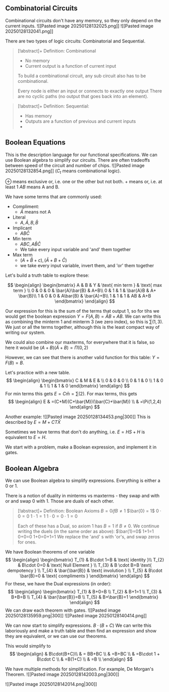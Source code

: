 ## Combinatorial Circuits
Combinational circuits don't have any memory, so they only depend on the current inputs.
![[Pasted image 20250128132025.png]]
![[Pasted image 20250128132041.png]]

There are two types of logic circuits: Combinatorial and Sequential.

>[!abstract]+ Definition: Combinational
>- No memory
>- Current output is a function of current input
>
>To build a combinational circuit, any sub circuit also has to be combinational. 
>
>Every node is either an input or connects to exactly one output
>There are no cyclic paths (no output that goes back into an element).


>[!abstract]+ Definition: Sequential:
>- Has memory
>- Outputs are a function of previous and current inputs
>- 

## Boolean Equations

This is the description language for our functional specifications. We can use Boolean algebra to simplify our circuits. There are often tradeoffs between speed of the circuit and number of chips. 
![[Pasted image 20250128132854.png]]
($C_{t}$ means combinational logic).

$\oplus$ means exclusive or, i.e. one or the other but not both.
$+$ means or, i.e. at least 1
$AB$ means A and B.

We have some terms that are commonly used:
* Compliment:
	* $\bar{A}$ means not A
* Literal
	* $A,\bar{A},B,\bar{B}$
* Implicant
	* $AB \bar{C}$
* Min term
	* $ABC,A \bar{B} \bar{C}$
	* We take every input variable and 'and' them together
* Max term
	* $(A+\bar{B}+c), (\bar{A}+B+\bar{C})$
	* we take every input variable, invert them, and 'or' them together

Let's build a truth table to explore these:

$$
\begin{align}
\begin{bmatrix}
A & B & Y & \text{ min term } & \text{ max term } \\
0 & 0 & 0 & \bar{A}\bar{B}  & A+B\\
0 & 1 & 1 & \bar{A}B  & A+ \bar{B}\\
1 & 0 & 0 & A\bar{B}  & \bar{A}+B\\
1 & 1 & 1 & AB & A+B
\end{bmatrix}
\end{align}
$$

Our expression for this is the sum of the terms that output 1, so for tihs we would get the boolean expression $Y=F(A,B)=\bar{A}B+AB$. 
We can write this as combining the minterm 1 and minterm 3 (we zero index), so this is $\sum(1,3)$. We just or all the terms together, although this is the least compact way of writing our system. 

We could also combine our maxterms, for everywhere that it is false, so here it would be $(A+B)(\bar{A}+B)=\Pi(0,2)$

However, we can see that there is another valid function for this table: $Y=F(B)=B$.

Let's practice with a new table.
$$
\begin{align}
\begin{bmatrix}
C & M & E &  \\
0 & 0 & 0 \\
0 & 1 & 0 \\
1 & 0 & 1 \\
1 & 1 & 0
\end{bmatrix}
\end{align}
$$
For min terms this gets
$E=C\bar{m}=\sum(2)$.
For max terms, this gets
$$
\begin{align}
E & =(C+M)(C+\bar{M})(\bar{C}+\bar{M}) \\
 & =\Pi(1,2,4)
\end{align}
$$

Another example:
![[Pasted image 20250128134453.png|300]]
This is described by $E=M+CT \bar{X}$

Sometimes we have terms that don't do anything, i.e.
$E=HS+H$ is equivalent to $E=H$. 

We start with a problem, make a Boolean expression, and implement it in gates.
## Boolean Algebra

We can use Boolean algebra to simplify expressions. 
Everything is either a 0 or 1. 

There is a notion of duality in minterms vs maxterms - they swap and with or and swap 0 with 1. Those are duals of each other.

>[!abstract]+ Definition: Boolean Axioms
>$B=0 if B \neq 1$
>$\bar{0} = 1$
>$0\cdot0=0$
>$1\cdot1=1$
>$1\cdot0=0\cdot 1=0$
> 
> Each of these has a Dual, so axiom 1 has $B=1$ if $B\neq 0$.
> We continue writing the duels (in the same order as above):
> $\bar{1}=0$
> 1+1=1
> 0+0=0
> 1+0=0+1=1
> We replace the 'and' s with 'or's, and swap zeros for ones.
>

We have Boolean theorems of one variable
$$
\begin{align}
\begin{bmatrix}
T_{1}  & B\cdot 1=B  & \text{ identity }\\
T_{2} & B\cdot 0=0  & \text{ Null Element } \\
T_{3} & B \cdot B=B \text{ dempotency } \\
T_{4}  &  \bar{\bar{B}} & \text{ involution } \\
T_{5} & B\cdot \bar{B}=0 & \text{ compliments }
\end{bmatrix}
\end{align}
$$
For these, we have the Dual expressions (in order):
$$
\begin{align}
\begin{bmatrix}
T_{1} & B+0=B \\
T_{2} & B+1=1 \\
T_{3} & B+B=B \\
T_{4} & \bar{\bar{B}}=B \\
T_{5} & B+\bar{B}=1
\end{bmatrix}
\end{align}
$$
We can draw each theorem with gates. 
![[Pasted image 20250128135959.png|300]]
![[Pasted image 20250128140414.png]]

We can now start to simplify expressions. 
$B\cdot(B+C)$
We can write this laboriously and make a truth table and then find an expression and show they are equivalent, or we can use our theorems.

This would simplify to
$$
\begin{align} 
 & B\cdot(B+C)\\
 & = BB+BC \\
 & =B+BC \\
 & =B\cdot 1 + B\cdot C \\
 & =B(1+C) \\
 & =B \\
\end{align}
$$

We have multiple methods for simplification. For example, De Morgan's Theorem.
![[Pasted image 20250128142003.png|300]]

![[Pasted image 20250128142014.png|300]]





